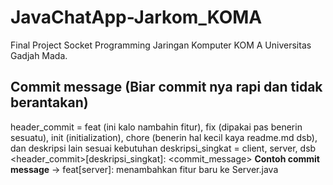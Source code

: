 # JavaChatApp-Jarkom_KOMA
Final Project Socket Programming Jaringan Komputer KOM A Universitas Gadjah Mada.

## Commit message (Biar commit nya rapi dan tidak berantakan)
header_commit = feat (ini kalo nambahin fitur), fix (dipakai pas benerin sesuatu), init (initialization), chore (benerin hal kecil kaya readme.md dsb), dan deskripsi lain sesuai kebutuhan
deskripsi_singkat = client, server, dsb
<header_commit>[deskripsi_singkat]: <commit_message>
**Contoh commit message** -> feat[server]: menambahkan fitur baru ke Server.java
